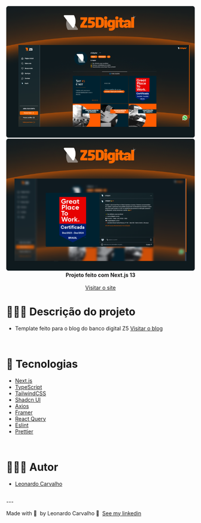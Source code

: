 <div align="center">

<img alt="preview-1" src="https://raw.githubusercontent.com/Leorrc/template-blog-z5/master/images/preview-1.png">
 
<img alt="preview-2" src="https://raw.githubusercontent.com/Leorrc/template-blog-z5/master/images/preview-2.png">
</div>

<div align="center"><strong>Projeto feito com Next.js 13</strong></div>
<br />
<div align="center">
<a href="https://www.z5digital.com.br/">Visitar o site</a>
</div>

# 👨🏻‍💻 Descrição do projeto 

- Template feito para o blog do banco digital Z5 <a href="https://www.z5digital.com.br/blog">Visitar o blog</a>

<br />

# 🚀 Tecnologias

- [Next.js](https://reactjs.org/)
- [TypeScript](https://www.typescriptlang.org/)
- [TailwindCSS](https://tailwindcss.com/)
- [Shadcn UI](https://ui.shadcn.com/)
- [Axios](https://axios-http.com/ptbr/docs/intro)
- [Framer](https://www.framer.com/)
- [React Query](https://react-query.tanstack.com/)
- [Eslint](https://eslint.org/)
- [Prettier](https://prettier.io/)

<br />

# 👨🏻‍💻 Autor

- [Leonardo Carvalho](https://www.linkedin.com/in/leocarvalhodev/)

<br />
---

Made with 💜 &nbsp;by Leonardo Carvalho 👋 &nbsp;[See my linkedin](https://www.linkedin.com/in/leocarvalhodev/)